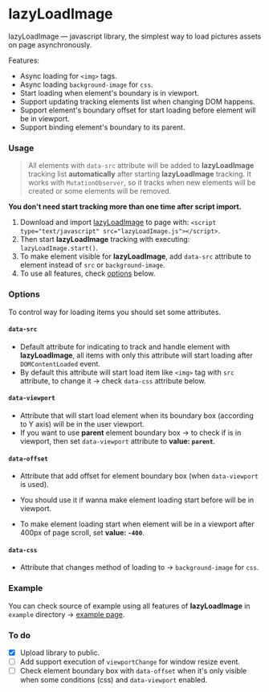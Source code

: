 # lazyLoadImage

lazyLoadImage — javascript library, the simplest way to load pictures assets on page asynchronously.

Features:

* Async loading for `<img>` tags.
* Async loading `background-image` for `css`.
* Start loading when element's boundary is in viewport.
* Support updating tracking elements list when changing DOM happens.
* Support element's boundary offset for start loading before element will be in viewport.
* Support binding element's boundary to its parent.

### Usage

> All elements with `data-src` attribute will be added to **lazyLoadImage** tracking list **automatically** after starting **lazyLoadImage** tracking. It works with `MutationObserver`, so it tracks when new elements will be created or some elements will be removed.

**You don't need start tracking more than one time after script import.**

1. Download and import [lazyLoadImage](./lazyLoadImage.js) to page with: `<script type="text/javascript" src="lazyLoadImage.js"></script>`.
2. Then start **lazyLoadImage** tracking with executing: `lazyLoadImage.start()`.
3. To make element visible for **lazyLoadImage**, add `data-src` attribute to element instead of `src` or `background-image`.
4. To use all features, check [options](#options) below.

### Options

To control way for loading items you should set some attributes.


#### `data-src`
* Default attribute for indicating to track and handle element with **lazyLoadImage**, all items with only this attribute will start loading after `DOMContentLoaded` event. 
* By default this attribute will start load item like `<img>` tag with `src` attribute, to change it → check `data-css` attribute below.

#### `data-viewport`
* Attribute that will start load element when its boundary box (according to Y axis) will be in the user viewport.
* If you want to use **parent** element boundary box → to check if is in viewport, then set `data-viewport` attribute to **value: `parent`**.

#### `data-offset`
* Attribute that add offset for element boundary box (when `data-viewport` is used). 
* You should use it if wanna make element loading start before will be in viewport. 

* To make element loading start when element will be in a viewport after 400px of page scroll, set **value: `-400`**.

#### `data-css`
* Attribute that changes method of loading to → `background-image` for `css`.

### Example

You can check source of example using all features of **lazyLoadImage** in `example` directory → [example page](https://exporter-dev.github.io/lazyLoadImage/example/).

### To do

- [x] Upload library to public.
- [ ] Add support execution of `viewportChange` for window resize event. 
- [ ] Check element boundary box with `data-offset` when it's only visible when some conditions (css) and `data-viewport` enabled.